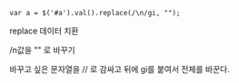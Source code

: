     var a = $('#a').val().replace(/\n/gi, "");

replace 데이터 치환

/n값을 "" 로 바꾸기

바꾸고 싶은 문자열을 // 로 감싸고 뒤에 gi를 붙여서 전체를 바꾼다.
